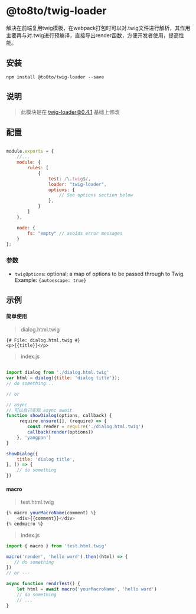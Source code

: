 # @to8to/twig-loader 
解决在前端复用twig模板，在webpack打包时可以对.twig文件进行解析，其作用主要再与对.twig进行预编译，直接导出render函数，方便开发者使用，提高性能。

## 安装

`npm install @to8to/twig-loader --save`


## 说明
> 此模块是在 twig-loader@0.4.1 基础上修改

## 配置

``` javascript

module.exports = {
    //...
    module: {
        rules: [
            {
                test: /\.twig$/,
                loader: "twig-loader",
                options: {
                    // See options section below
                },
            }
        ]
    },

    node: {
        fs: "empty" // avoids error messages
    }
};
```

### 参数

- `twigOptions`: optional; a map of options to be passed through to Twig.
  Example: `{autoescape: true}`

## 示例

#### 简单使用

> dialog.html.twig
```twig
{# File: dialog.html.twig #}
<p>{{title}}</p>
```
> index.js
```javascript

import dialog from './dialog.html.twig'
var html = dialog({title: 'dialog title'});
// do something...

// or 

// async
// 可以自己实现 async await
function showDialog(options, callback) {
     require.ensure([], (require) => {
        const render = require('./dialog.html.twig')
        callback(render(options))
    }, 'yangpan')
}

showDialog({
    title: 'dialog title',
}, () => {
    // do something
})


```

#### macro
> test.html.twig
``` js
{% macro yourMacroName(comment) %}
    <div>{{comment}}</div>
{% endmacro %}
```
> index.js

``` js
import { macro } from 'test.html.twig'

macro('render', 'hello word').then((html) => {
   // do something
})
// or ---

async function rendrTest() {
    let html = await macro('yourMacroName', 'hello word')
    // do something
    // ...
}
```